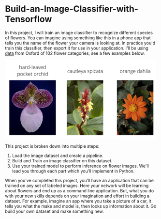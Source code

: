 # Build-an-Image-Classifier-with-Tensorflow

In this project, I will train an image classifier to recognize different species of flowers. You can imagine using something like this in a phone app that tells you the name of the flower your camera is looking at. In practice you'd train this classifier, then export it for use in your application. I'll be using [data](http://www.robots.ox.ac.uk/~vgg/data/flowers/102/index.html) from  Oxford of 102 flower categories,  see a few examples below.

<img src='test_images/Flowers.png' width=500px>

This project is broken down into multiple steps:

1. Load the image dataset and create a pipeline.
2. Build and Train an image classifier on this dataset.
3. Use your trained model to perform inference on flower images.
We'll lead you through each part which you'll implement in Python.

When you've completed this project, you'll have an application that can be trained on any set of labeled images. Here your network will be learning about flowers and end up as a command line application. But, what you do with your new skills depends on your imagination and effort in building a dataset. For example, imagine an app where you take a picture of a car, it tells you what the make and model is, then looks up information about it. Go build your own dataset and make something new.
